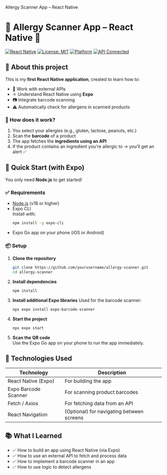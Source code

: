 Allergy Scanner App – React Native

# 🤖 Allergy Scanner App – React Native 📱

[![React Native](https://img.shields.io/badge/React%20Native-Expo-blue?logo=react)](https://reactnative.dev/)
[![License: MIT](https://img.shields.io/badge/License-MIT-green.svg)](https://opensource.org/licenses/MIT)
[![Platform](https://img.shields.io/badge/platform-iOS%20%7C%20Android-lightgrey?logo=apple&logoColor=white)]()
[![API Connected](https://img.shields.io/badge/API-Barcode%20%26%20Allergy%20Checker-orange)]()

## 📝 About this project

This is my **first React Native application**, created to learn how to:

- 📡 Work with external APIs
- ⚛️ Understand React Native using **Expo**
- 📷 Integrate barcode scanning
- ⚠️ Automatically check for allergens in scanned products

### 📱 How does it work?

1. You select your allergies (e.g., gluten, lactose, peanuts, etc.)
2. Scan the **barcode** of a product
3. The app fetches the **ingredients using an API**
4. If the product contains an ingredient you're allergic to → you’ll get an alert ✅

## 🚀 Quick Start (with Expo)

You only need **Node.js** to get started!

### ✅ Requirements

- [Node.js](https://nodejs.org/) (v18 or higher)
- Expo CLI  
  Install with:
  ```bash
  npm install -g expo-cli
  ```
- Expo Go app on your phone (iOS or Android)

### 📦 Setup

1. **Clone the repository**
   ```bash
   git clone https://github.com/yourusername/allergy-scanner.git
   cd allergy-scanner
   ```

2. **Install dependencies**
   ```bash
   npm install
   ```

3. **Install additional Expo libraries**
   Used for the barcode scanner:
   ```bash
   npx expo install expo-barcode-scanner
   ```

4. **Start the project**
   ```bash
   npx expo start
   ```

5. **Scan the QR code**  
   Use the Expo Go app on your phone to run the app immediately.

## 🔧 Technologies Used

| Technology           | Description                                       |
|----------------------|---------------------------------------------------|
| React Native (Expo)  | For building the app                              |
| Expo Barcode Scanner | For scanning product barcodes                     |
| Fetch / Axios        | For fetching data from an API                     |
| React Navigation     | (Optional) for navigating between screens         |

## 📚 What I Learned

- ✅ How to build an app using React Native (via Expo)
- ✅ How to use an external API to fetch and process data
- ✅ How to implement a barcode scanner in an app
- ✅ How to use logic to detect allergens


